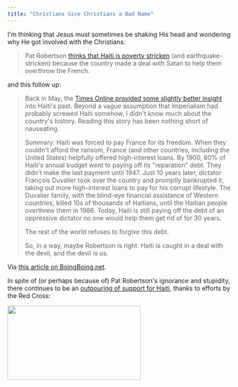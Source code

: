 ```yaml
---
title: "Christians Give Christians a Bad Name"
---
```

<p>I'm thinking that Jesus must sometimes be shaking His head and wondering why He got involved with the Christians:</p>
<blockquote><p>Pat Robertson <a href="https://www.salon.com/news/haiti/index.html?story=/news/2010/01/13/haiti_robertson">thinks that Haiti is poverty stricken</a> (and earthquake-stricken) because the country made a deal with Satan to help them overthrow the French.</p></blockquote>
<p>and this follow up:</p>
<blockquote><p>Back in May, the <a href="https://www.timesonline.co.uk/tol/news/world/us_and_americas/article6281614.ece">Times Online provided some slightly better insight</a> into Haiti's past. Beyond a vague assumption that Imperialism had probably screwed Haiti somehow, I didn't know much about the country's history. Reading this story has been nothing short of nauseating.</p>
<p>Summary: Haiti was forced to pay France for its freedom. When they couldn't afford the ransom, France (and other countries, including the United States) helpfully offered high-interest loans. By 1900, 80% of Haiti's annual budget went to paying off its "reparation" debt. They didn't make the last payment until 1947. Just 10 years later, dictator François Duvalier took over the country and promptly bankrupted it, taking out more high-interest loans to pay for his corrupt lifestyle. The Duvalier family, with the blind-eye financial assistance of Western countries, killed 10s of thousands of Haitians, until the Haitian people overthrew them in 1986. Today, Haiti is still paying off the debt of an oppressive dictator no one would help them get rid of for 30 years.</p>
<p>The rest of the world refuses to forgive this debt.</p>
<p>So, in a way, maybe Robertson is right. Haiti is caught in a deal with the devil, and the devil is us.</p></blockquote>
<p>Via <a href="https://www.boingboing.net/2010/01/13/haitis-real-deal-wit.html">this article on BoingBoing.net</a>.</p>
<p>In spite of (or perhaps because of) Pat Robertson's ignorance and stupidity, there continues to be an <a href="https://mashable.com/2010/01/13/haiti-red-cross-donations/">outpouring of support for Haiti</a>, thanks to efforts by the Red Cross:</p>
<p><a href="https://twitter.com/RedCross/statuses/7746563536"><img src="https://chrisenns.com/wp-content/uploads/2010/01/Screen-shot-2010-01-14-at-9.52.15-AM-300x167.png" alt="" title="3 Million Donated Through Text Messaging" width="300" height="167" class="aligncenter size-medium wp-image-2006" /></a></p>
